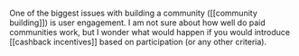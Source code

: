 One of the biggest issues with building a community ([[community building]]) is user engagement. I am not sure about how well do paid communities work, but I wonder what would happen if you would introduce [[cashback incentives]] based on participation (or any other criteria).